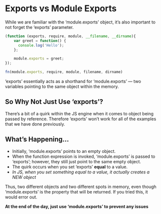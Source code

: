 # Exports vs Module Exports

While we are familiar with the ‘module.exports’ object, it’s also important to not forget the ‘exports’ parameter.

```javascript
(function (exports, require, module, __filename, __dirname){
    var greet = function() {
      console.log('Hello');
    };

    module.exports = greet;
});

fn(module.exports, require, module, filename, dirname)
```

‘exports’ essentially acts as a shorthand for ‘module.exports’ — two variables pointing to the same object within the memory.

## So Why Not Just Use ‘exports’?

There’s a bit of a quirk within the JS engine when it comes to object being passed by reference. Therefore ‘exports’ won’t work for all of the examples that we have done previously.

## What’s Happening...

* Initially, ‘module.exports’ points to an empty object.
* When the function expression is invoked, ‘module.exports’ is passed to ‘exports’; however, they still just point to the same empty object.
* The quirk occurs when you set ‘exports’ **equal** to a value.
* *In JS, when you set something equal to a value, it actually creates a NEW object*

Thus, two different objects and two different spots in memory, even though ‘module.exports’ is the property that will be returned. If you tried this, it would error out.

**At the end of the day, just use ‘module.exports’ to prevent any issues**
